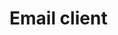 # Email client

<div style="width:100%;height:100%;padding-bottom:6em;display:flex;justify-content:flex-end;">
  <p style="text-align: center;margin-top:auto;">By Augustinas Jokubauskas 2018</p>
</div>

---

## Document introduction

Email is considered as a medium that provides maximum reach for minimal investment and has served as an essential element of many marketing campaigns across all industries. Especially now, when more people than ever are getting access to internet. As developers we want the email clients to be easy and comfortable to use, but how do we do that?

### Solution

By using ethnomethodology and field work to observe paper mail handling workflow at home to get the insight of human behaviour in dealing with mail. Paper mail can differ from home to home, so we will be observing behaviours to determine, what functionality does our email client require. We will also be using the data collected by Richard Harper and his book "Inside the Smart Home"

---

## Informal requirements report

### The common approach to handling mail at home

Mail arrives at a delivery point

> Our client needs to have an entry point which the emails will be sent to. Always has to be one and all users should have access to it.

Mail is collected and placed to a shared space

> Our client needs a shared space which users have access to and can sort the mail that was directed to the house or to a specific user. Also directed mail can not be open by anyone else than the specified receiver, which means the system needs an authentication system

Mail is sorted and spam is gotten rid of

> Our client should be able to show visual queues for emails, so that obvious spam letter can be gotten rid of and mail can be sorted into relative groups based on importance. Users should also be able to assign letters to other users.

Mail is viewed by the receiver in private

> Our client should allow for separate user accounts which have unique identifications for storing emails, so that privacy is maintained.

---

Mail that does not require immediate action is placed somewhere where it can be dealt with later on

> Our client needs to be able to make reminders about mail and allow users to set dates when to be reminded of the mail

Mail that does not require to be dealt with is put away

> Our client should allow users to move email into long term storage, where it would not interfere with new incoming email

Mail that is unique (birthday, holiday, thank you cards etc. )

> Our client should allow users to create email storage groups for separating email.

---

### Findings by Richard Harper

Small scale survey has shown that women will share up to 57 per cent of the letters addressed to them (this includes all types of letters from personal to direct mail)

> Our client should allow to share email contents between users.

Parents will not only sift out what they believe their children should or should not receive; sometimes they will ensure that their children know that this is being done

> Our client should be able to handle priveleges and permissions, so that some users can view all of the email and send it out to other users

Sharing may be supported in a sequential process with e-mail,when for example, a mother and child take turns with a screen. Alternatively, email can be shared concurrently, with various members of the household having their own screens in various places.

> Our client should be accessible from multiple devices and be able to read different data in parallel.

Imagine a scenario where an organisation using paper-mail recognises that some types of information or product offering should be sent to the household, rather than to some particular person within a household.

> Our client should have a house address, which can accept all incomming mail, that then can be further spread out

---

### Additional improvements

The household can receive a lot of spam mail. And it needs to be dealth with

> Out system should allow users to tag mail senders as spam, so the mail can be filtered out

---

## Non-functional requirements of the system

Specification: _When sent to the house_ is mentioned, it means that the email was addressed to a house rather than to a specific person inside the house.

| ID      |                                          Requirement                                           |
| ------- | :--------------------------------------------------------------------------------------------: |
| NFREQ-1 |            System should have an entry point for all letters sent to house address             |
| NFREQ-2 |                    All users should have access to systems collection point                    |
| NFREQ-3 |          System should have a visual interface, where all emails should be displayed           |
| NFREQ-4 | System should have user system, where people can register with their name,surname and password |
| NFREQ-5 |                   System should only the recipients of the email to open it                    |
| NFREQ-6 |                    System should allow users to assign email to other users                    |
| NFREQ-7 |                 System should allow openning email that was sent to the house                  |
| NFREQ-8 |                              System should allow to delete emails                              |

---

| ID       |                                    Requirement                                     |
| -------- | :--------------------------------------------------------------------------------: |
| NFREQ-9  |           System should allow to preview contents of email sent to house           |
| NFREQ-10 |            System should should have a grouping system for house email             |
| NFREQ-10 |    System should should allow users to access their email from multiple devices    |
| NFREQ-11 |                System should be able to set reminders about emails                 |
| NFREQ-12 |                  System should have long term storage for emails                   |
| NFREQ-13 |                     System should have ability to group emails                     |
| NFREQ-14 |             System should allow users to share emails with other users             |
| NFREQ-15 |                      System should have a permissions system                       |
| NFREQ-16 | System should allow users to monitor incomming mail if they have right permissions |
| NFREQ-17 |              System should allow multiple users to use system at once              |

---

## Functional requirements of the system

| ID     |                         Requirement                          |
| ------ | :----------------------------------------------------------: |
| FREQ-1 |  System shall house one main server for all incomming mail   |
| FREQ-2 |   System will host one authentication server for all users   |
| FREQ-3 | System will display all received mail to any registered user |

---

## Formal description of the system behaviour

To be filled

---

## Examples of system usage

To be filled
